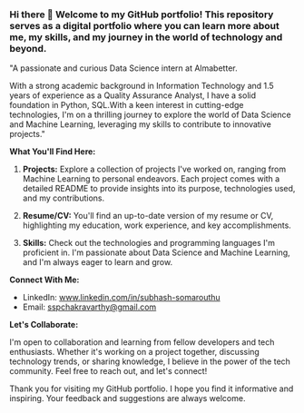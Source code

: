 ### Hi there 👋 Welcome to my GitHub portfolio! This repository serves as a digital portfolio where you can learn more about me, my skills, and my journey in the world of technology and beyond.


"A passionate and curious Data Science intern at Almabetter.

With a strong academic background in Information Technology and 1.5 years of experience as a Quality Assurance Analyst, I have a solid foundation in Python, SQL.With a keen interest in cutting-edge technologies, I'm on a thrilling journey to explore the world of Data Science and Machine Learning, leveraging my skills to contribute to innovative projects."

**What You'll Find Here:**

1. **Projects:** Explore a collection of projects I've worked on, ranging from Machine Learning to personal endeavors. Each project comes with a detailed README to provide insights into its purpose, technologies used, and my contributions.

2. **Resume/CV:** You'll find an up-to-date version of my resume or CV, highlighting my education, work experience, and key accomplishments.

3. **Skills:** Check out the technologies and programming languages I'm proficient in. I'm passionate about Data Science and Machine Learning, and I'm always eager to learn and grow.


**Connect With Me:**

- LinkedIn: www.linkedin.com/in/subhash-somarouthu
- Email: sspchakravarthy@gmail.com

**Let's Collaborate:**

I'm open to collaboration and learning from fellow developers and tech enthusiasts. Whether it's working on a project together, discussing technology trends, or sharing knowledge, I believe in the power of the tech community. Feel free to reach out, and let's connect!

Thank you for visiting my GitHub portfolio. I hope you find it informative and inspiring. Your feedback and suggestions are always welcome.

